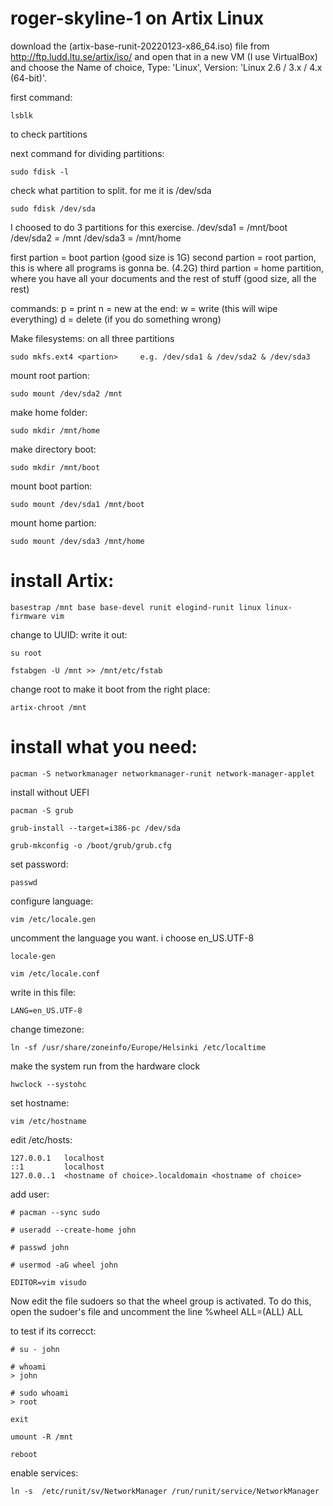 # roger-skyline-1 on Artix Linux

download the (artix-base-runit-20220123-x86_64.iso) file from http://ftp.ludd.ltu.se/artix/iso/
and open that in a new VM (I use VirtualBox) and choose the Name of choice, Type: 'Linux', Version: 'Linux 2.6 / 3.x / 4.x (64-bit)'.

first command: 
```
lsblk
```
to check partitions

next command for dividing partitions:
```
sudo fdisk -l
```

check what partition to split. for me it is /dev/sda
```
sudo fdisk /dev/sda
```

I choosed to do 3 partitions for this exercise.
/dev/sda1 = /mnt/boot
/dev/sda2 = /mnt
/dev/sda3 = /mnt/home

first partion = boot partion (good size is 1G)
second partion = root partion, this is where all programs is gonna be. (4.2G)
third partion = home partition, where you have all your documents and the rest of stuff (good size, all the rest)

commands:
p = print
n = new
at the end:
w = write (this will wipe everything)
d = delete (if you do something wrong)

Make filesystems:
on all three partitions
```
sudo mkfs.ext4 <partion>     e.g. /dev/sda1 & /dev/sda2 & /dev/sda3
```

mount root partion:
```
sudo mount /dev/sda2 /mnt
```

make home folder:
```
sudo mkdir /mnt/home
```

make directory boot:
```
sudo mkdir /mnt/boot
```

mount boot partion:
```
sudo mount /dev/sda1 /mnt/boot
```

mount home partion:
```
sudo mount /dev/sda3 /mnt/home
```

# install Artix:
```
basestrap /mnt base base-devel runit elogind-runit linux linux-firmware vim
```

change to UUID:
write it out:
```
su root
```

```
fstabgen -U /mnt >> /mnt/etc/fstab
```

change root to make it boot from the right place:
```
artix-chroot /mnt
```

# install what you need:
```
pacman -S networkmanager networkmanager-runit network-manager-applet
```

install without UEFI
```
pacman -S grub
```

```
grub-install --target=i386-pc /dev/sda
```

```
grub-mkconfig -o /boot/grub/grub.cfg
```

set password:
```
passwd
```

configure language:
```
vim /etc/locale.gen
```
uncomment the language you want. i choose en_US.UTF-8 
```
locale-gen
```

```
vim /etc/locale.conf
```
write in this file:
```
LANG=en_US.UTF-8
```

change timezone:
```
ln -sf /usr/share/zoneinfo/Europe/Helsinki /etc/localtime
```
make the system run from the hardware clock
```
hwclock --systohc
```

set hostname:
```
vim /etc/hostname
```

edit /etc/hosts:
```
127.0.0.1   localhost
::1         localhost
127.0.0..1  <hostname of choice>.localdomain <hostname of choice>
```

add user:
```
# pacman --sync sudo
```

```
# useradd --create-home john
```

```
# passwd john
```

```
# usermod -aG wheel john
```

```
EDITOR=vim visudo
```
Now edit the file sudoers so that the wheel group is activated. To do this, open the sudoer's file and uncomment the line  %wheel ALL=(ALL) ALL

to test if its correcct:
```
# su - john
```

```
# whoami
> john
```

```
# sudo whoami
> root
```

```
exit
```

```
umount -R /mnt
```

```
reboot
```

enable services:
```
ln -s  /etc/runit/sv/NetworkManager /run/runit/service/NetworkManager
```
